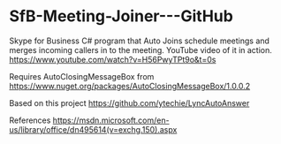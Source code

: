 # SfB-Meeting-Joiner---GitHub
Skype for Business C# program that Auto Joins schedule meetings and merges incoming callers in to the meeting.
YouTube video of it in action.
https://www.youtube.com/watch?v=H56PwyTPt9o&t=0s

Requires AutoClosingMessageBox from
https://www.nuget.org/packages/AutoClosingMessageBox/1.0.0.2

Based on this project
https://github.com/ytechie/LyncAutoAnswer

References
https://msdn.microsoft.com/en-us/library/office/dn495614(v=exchg.150).aspx
